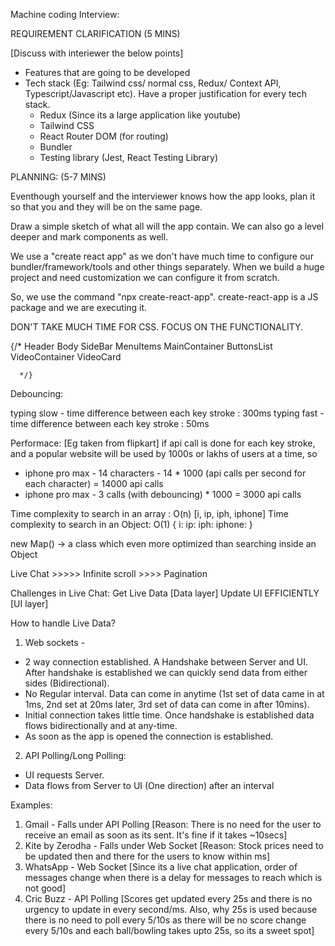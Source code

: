 Machine coding Interview:  

REQUIREMENT CLARIFICATION (5 MINS)

[Discuss with interiewer the below points]
- Features that are going to be developed
- Tech stack (Eg: Tailwind css/ normal css, Redux/ Context API, Typescript/Javascript etc). Have a proper justification for every tech stack. 
    - Redux (Since its a large application like youtube)
    - Tailwind CSS
    - React Router DOM (for routing)
    - Bundler
    - Testing library (Jest, React Testing Library)


PLANNING: (5-7 MINS)

Eventhough yourself and the interviewer knows how the app looks, plan it so that you and they will be on the same page. 

Draw a simple sketch of what all will the app contain.
We can also go a level deeper and mark components as well.


We use a "create react app" as we don't have much time to configure our bundler/framework/tools and other things separately.
When we build a huge project and need customization we can configure it from scratch. 

So, we use the command "npx create-react-app". create-react-app is a JS package and we are executing it. 



DON'T TAKE MUCH TIME FOR CSS. FOCUS ON THE FUNCTIONALITY.



  {/*
      Header
      Body
        SideBar
          MenuItems
        MainContainer
          ButtonsList
          VideoContainer
            VideoCard  
      
      */}






Debouncing:

typing slow - time difference between each key stroke : 300ms
typing fast - time difference between each key stroke : 50ms

Performace:
[Eg taken from flipkart]
if api call is done for each key stroke, and a popular website will be used by 1000s or lakhs of users at a time, so
 - iphone pro max - 14 characters - 14 * 1000 (api calls per second for each character) = 14000 api calls
 - iphone pro max - 3 calls (with debouncing) * 1000 = 3000 api calls 





 Time complexity to search in an array : O(n) [i, ip, iph, iphone]
 Time complexity to search in an Object: O(1) 
 {
    i:
    ip:
    iph:
    iphone:
 }

 new Map() -> a class which even more optimized than searching inside an Object






 Live Chat >>>>> Infinite scroll >>>> Pagination

 Challenges in Live Chat: 
 Get Live Data [Data layer]
 Update UI EFFICIENTLY [UI layer]


 How to handle Live Data?
 1. Web sockets - 
 - 2 way connection established. A Handshake between Server and UI. After handshake is established we can quickly send data from either sides (Bidirectional). 
 - No Regular interval. Data can come in anytime (1st set of data came in at 1ms, 2nd set at 20ms later, 3rd set of data can come in after 10mins).
 - Initial connection takes little time. Once handshake is established data flows bidirectionally and at any-time.
 - As soon as the app is opened the connection is established.

 2. API Polling/Long Polling:
 - UI requests Server. 
 - Data flows from Server to UI (One direction) after an interval

Examples:
1. Gmail - Falls under API Polling [Reason: There is no need for the user to receive an email as soon as its sent. It's fine if it takes ~10secs]
2. Kite by Zerodha - Falls under Web Socket [Reason: Stock prices need to be updated then and there for the users to know within ms]
3. WhatsApp - Web Socket [Since its a live chat application, order of messages change when there is a delay for messages to reach which is not good]
4. Cric Buzz - API Polling [Scores get updated every 25s and there is no urgency to update in every second/ms. Also, why 25s is used because there is no need to poll every 5/10s as there will be no score change every 5/10s and each ball/bowling takes upto 25s, so its a sweet spot]